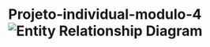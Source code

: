 # Projeto-individual-modulo-4![Entity Relationship Diagram](https://user-images.githubusercontent.com/109106383/216434104-3a8bb61d-3bab-482d-b16e-ca209931a9d8.jpg)
